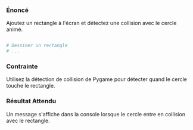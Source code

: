 ### Énoncé

Ajoutez un rectangle à l'écran et détectez une collision avec le cercle animé.

```python

# Dessiner un rectangle
# ...
```

### Contrainte

Utilisez la détection de collision de Pygame pour détecter quand le cercle touche le rectangle.

### Résultat Attendu

Un message s'affiche dans la console lorsque le cercle entre en collision avec le rectangle.